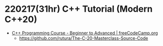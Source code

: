 # 220217(31hr) C++ Tutorial (Modern C++20)
- [C++ Programming Course - Beginner to Advanced | freeCodeCamp.org](https://youtu.be/8jLOx1hD3_o?si=lsryRxG3P1Fu640O)
  - https://github.com/rutura/The-C-20-Masterclass-Source-Code
